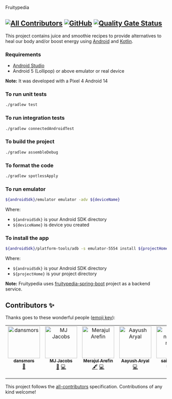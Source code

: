 Fruitypedia
<!-- ALL-CONTRIBUTORS-BADGE:START - Do not remove or modify this section -->
[![All Contributors](https://img.shields.io/badge/all_contributors-2-orange.svg?style=flat-square)](#contributors-)
[![GitHub](https://github.com/josdem/fruitypedia/actions/workflows/build.yml/badge.svg)](https://github.com/josdem/fruitypedia/actions)
[![Quality Gate Status](https://sonarcloud.io/api/project_badges/measure?project=josdem_fruitypedia&metric=alert_status)](https://sonarcloud.io/summary/new_code?id=josdem_fruitypedia)
----------------------------

This project contains juice and smoothie recipes to provide alternatives to heal our body and/or boost energy using [Android](https://www.android.com/) and [Kotlin](https://kotlinlang.org/).

### Requirements

* [Android Studio](https://developer.android.com/studio)
* Android 5 (Lollipop) or above emulator or real device

**Note:** It was developed with a Pixel 4 Android 14 

### To run unit tests
```bash
./gradlew test
```

### To run integration tests
```bash
./gradlew connectedAndroidTest
```

### To build the project
```bash
./gradlew assembleDebug
```

### To format the code
```bash
./gradlew spotlessApply
```

### To run emulator
```bash
${androidSdk}/emulator emulator -adv ${deviceName} 
```

Where:
- `${androidSdk}` is your Android SDK directory
- `${deviceName}` is device you created 

### To install the app
```bash
${androidSdk}/platform-tools/adb -s emulator-5554 install ${projectHome}/app/build/outputs/apk/debug/app-debug.apk
```

Where:
- `${androidSdk}` is your Android SDK directory
- `${projectHome}` is your project directory

**Note:** Fruitypedia uses [fruitypedia-spring-boot](https://github.com/josdem/fruitypedia-spring-boot) project as a backend service.
## Contributors ✨

Thanks goes to these wonderful people ([emoji key](https://allcontributors.org/docs/en/emoji-key)):

<!-- ALL-CONTRIBUTORS-LIST:START - Do not remove or modify this section -->
<!-- prettier-ignore-start -->
<!-- markdownlint-disable -->
<table>
  <tbody>
    <tr>
      <td align="center" valign="top" width="14.28%"><a href="https://github.com/dansmors"><img src="https://avatars.githubusercontent.com/u/137648870?v=4?s=100" width="100px;" alt="dansmors"/><br /><sub><b>dansmors</b></sub></a><br /><a href="#design-dansmors" title="Design">🎨</a></td>
      <td align="center" valign="top" width="14.28%"><a href="https://github.com/MJJacobs01"><img src="https://avatars.githubusercontent.com/u/52112400?v=4?s=100" width="100px;" alt="MJ Jacobs"/><br /><sub><b>MJ Jacobs</b></sub></a><br /><a href="https://github.com/josdem/fruitypedia/pulls?q=is%3Apr+reviewed-by%3AMJJacobs01" title="Reviewed Pull Requests">👀</a> <a href="https://github.com/josdem/fruitypedia/commits?author=MJJacobs01" title="Code">💻</a></td>
      <td align="center" valign="top" width="14.28%"><a href="https://github.com/j0ker70"><img src="https://avatars.githubusercontent.com/u/28401403?v=4?s=100" width="100px;" alt="Merajul Arefin"/><br /><sub><b>Merajul Arefin</b></sub></a><br /><a href="#content-j0ker70" title="Content">🖋</a> <a href="https://github.com/josdem/fruitypedia/commits?author=j0ker70" title="Code">💻</a></td>
      <td align="center" valign="top" width="14.28%"><a href="https://github.com/ayus-aryal"><img src="https://avatars.githubusercontent.com/u/171056005?v=4?s=100" width="100px;" alt="Aayush Aryal"/><br /><sub><b>Aayush Aryal</b></sub></a><br /><a href="https://github.com/josdem/fruitypedia/commits?author=ayus-aryal" title="Code">💻</a></td>
      <td align="center" valign="top" width="14.28%"><a href="https://github.com/sainandan2004"><img src="https://avatars.githubusercontent.com/u/116086602?v=4?s=100" width="100px;" alt="sai nandan reddy"/><br /><sub><b>sai nandan reddy</b></sub></a><br /><a href="https://github.com/josdem/fruitypedia/commits?author=sainandan2004" title="Code">💻</a></td>
    </tr>
  </tbody>
</table>

<!-- markdownlint-restore -->
<!-- prettier-ignore-end -->

<!-- ALL-CONTRIBUTORS-LIST:END -->

This project follows the [all-contributors](https://github.com/all-contributors/all-contributors) specification. Contributions of any kind welcome!